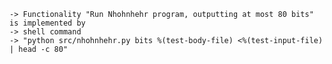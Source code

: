     -> Functionality "Run Nhohnhehr program, outputting at most 80 bits" is implemented by
    -> shell command
    -> "python src/nhohnhehr.py bits %(test-body-file) <%(test-input-file) | head -c 80"
